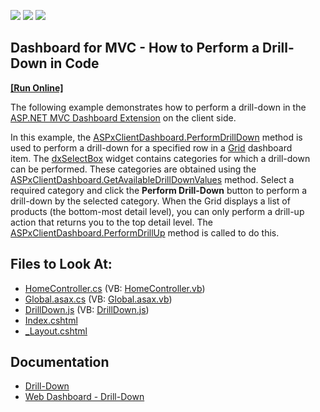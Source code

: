 <!-- default badges list -->
![](https://img.shields.io/endpoint?url=https://codecentral.devexpress.com/api/v1/VersionRange/128579144/21.2.1%2B)
[![](https://img.shields.io/badge/Open_in_DevExpress_Support_Center-FF7200?style=flat-square&logo=DevExpress&logoColor=white)](https://supportcenter.devexpress.com/ticket/details/T496083)
[![](https://img.shields.io/badge/📖_How_to_use_DevExpress_Examples-e9f6fc?style=flat-square)](https://docs.devexpress.com/GeneralInformation/403183)
<!-- default badges end -->

## Dashboard for MVC - How to Perform a Drill-Down in Code
<!-- run online -->
**[[Run Online]](https://codecentral.devexpress.com/t496083/)**
<!-- run online end -->

The following example demonstrates how to perform a drill-down in the [ASP.NET MVC Dashboard Extension](https://docs.devexpress.com/Dashboard/16977/web-dashboard/aspnet-mvc-dashboard-extension) on the client side.

In this example, the [ASPxClientDashboard.PerformDrillDown](https://docs.devexpress.com/Dashboard/js-ASPxClientDashboard#js_aspxclientdashboard_performdrilldown_itemname_value_) method is used to perform a drill-down for a specified row in a [Grid](https://docs.devexpress.com/Dashboard/117161/web-dashboard/create-dashboards-on-the-web/dashboard-item-settings/grid) dashboard item. The [dxSelectBox](https://js.devexpress.com/Documentation/ApiReference/UI_Widgets/dxSelectBox/) widget contains categories for which a drill-down can be performed. These categories are obtained using the [ASPxClientDashboard.GetAvailableDrillDownValues](https://docs.devexpress.com/Dashboard/js-ASPxClientDashboard#js_aspxclientdashboard_getavailabledrilldownvalues_itemname_) method. Select a required category and click the **Perform Drill-Down** button to perform a drill-down by the selected category.
When the Grid displays a list of products (the bottom-most detail level), you can only perform a drill-up action that returns you to the top detail level. The [ASPxClientDashboard.PerformDrillUp](https://docs.devexpress.com/Dashboard/js-ASPxClientDashboard#js_aspxclientdashboard_performdrillup_itemname_) method is called to do this.


<!-- default file list -->
## Files to Look At:

* [HomeController.cs](./CS/MVCxDashboard_PerformDrillDown/Controllers/HomeController.cs) (VB: [HomeController.vb](./VB/MVCxDashboard_PerformDrillDown/Controllers/HomeController.vb))
* [Global.asax.cs](./CS/MVCxDashboard_PerformDrillDown/Global.asax.cs) (VB: [Global.asax.vb](./VB/MVCxDashboard_PerformDrillDown/Global.asax.vb))
* [DrillDown.js](./CS/MVCxDashboard_PerformDrillDown/Scripts/DrillDown.js) (VB: [DrillDown.js](./VB/MVCxDashboard_PerformDrillDown/Scripts/DrillDown.js))
* [Index.cshtml](./CS/MVCxDashboard_PerformDrillDown/Views/Home/Index.cshtml)
* [\_Layout.cshtml](./CS/MVCxDashboard_PerformDrillDown/Views/Shared/_Layout.cshtml)
<!-- default file list end -->

## Documentation

* [Drill-Down](https://docs.devexpress.com/Dashboard/116913/common-features/interactivity/drill-down?p=netframework)
* [Web Dashboard - Drill-Down](https://docs.devexpress.com/Dashboard/117061/web-dashboard/create-dashboards-on-the-web/interactivity/drill-down)
